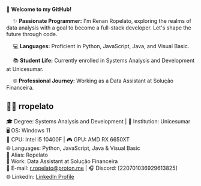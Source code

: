 🚀 **Welcome to my GitHub!**

&emsp; ✨ **Passionate Programmer:** I'm Renan Ropelato, exploring the realms of data analysis with a goal to become a full-stack developer. Let's shape the future through code.

&emsp; 💻 **Languages:** Proficient in Python, JavaScript, Java, and Visual Basic.

&emsp; 📚 **Student Life:** Currently enrolled in Systems Analysis and Development at Unicesumar.

&emsp; 🌐 **Professional Journey:** Working as a Data Assistant at Solução Financeira.

👨‍💻 **rropelato**
----------------
🎓 Degree: Systems Analysis and Development | 🏫 Institution: Unicesumar <br>
🖥️ OS: Windows 11 <br>
💽 CPU: Intel I5 10400F | 🎮 GPU: AMD RX 6650XT <br>
🌐 Languages: Python, JavaScript, Java & Visual Basic <br>
🧔 Alias: Ropelato <br>
🏢 Work: Data Assistant at Solução Financeira <br>
📧 E-mail: r.ropelato@proton.me | 🎧 Discord: [220701036929613825] <br>
🌐 LinkedIn: [LinkedIn Profile](https://www.linkedin.com/in/renan-ropelato/)


